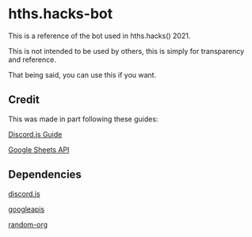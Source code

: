 # hths.hacks-bot

This is a reference of the bot used in hths.hacks() 2021.

This is not intended to be used by others, this is simply for transparency and reference.

That being said, you can use this if you want.

## Credit

This was made in part following these guides:

[Discord.js Guide](https://discordjs.guide/)

[Google Sheets API](https://developers.google.com/sheets/api/quickstart/nodejs)

## Dependencies

[discord.js](https://www.npmjs.com/package/discord.js)

[googleapis](https://www.npmjs.com/package/googleapis)

[random-org](https://www.npmjs.com/package/random-org)
